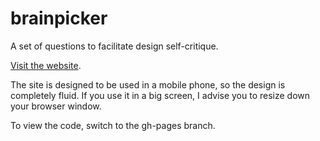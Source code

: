# brainpicker

A set of questions to facilitate design self-critique.

[Visit the website](https://axelvaldez.github.io/brainpicker/index.html).

The site is designed to be used in a mobile phone, so the design is completely fluid. If you use it in a big screen, I advise you to resize down your browser window.

To view the code, switch to the gh-pages branch.
